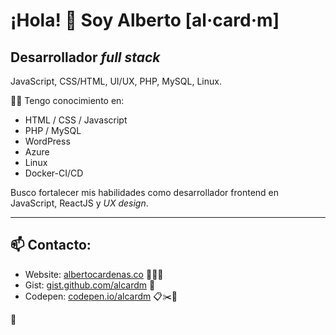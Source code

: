 # ¡Hola! 👋 Soy Alberto [al·card·m]

## Desarrollador _full stack_

JavaScript, CSS/HTML, UI/UX, PHP, MySQL, Linux.

👨‍🎓 Tengo conocimiento en:

- HTML / CSS / Javascript
- PHP / MySQL
- WordPress
- Azure
- Linux
- Docker-CI/CD

Busco fortalecer mis habilidades como desarrollador frontend en JavaScript, ReactJS y _UX design_.

---

## 📫 Contacto:

- Website: [albertocardenas.co](https://albertocardenas.co/) 👷‍♂️🔬
- Gist: [gist.github.com/alcardm](https://gist.github.com/alcardm) 📝
- Codepen: [codepen.io/alcardm](https://codepen.io/alcardm) 📋✂️💾

🖖
